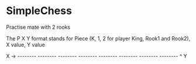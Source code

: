 # SimpleChess
Practise mate with 2 rooks

The P X Y format stands for Piece (K, 1, 2 for player King, Rook1 and Rook2), X value, Y value 

 X -> --------
      --------
      --------
      --------
      --------
      --------
      --------
      --------
      ^
      Y
